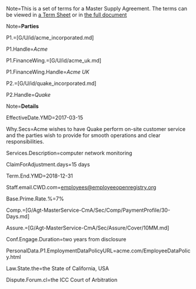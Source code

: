 Note=This is a set of terms for a Master Supply Agreement.  The terms can be viewed in <a href="index.php?action=doc&file=G/Agt-MasterService-CmA/Demo/Acme-Quake/TermSheet.md">a Term Sheet</a> or in <a href="index.php?action=doc&file=G/Agt-MasterService-CmA/Demo/Acme-Quake/Agreement.md">the full document</a>

Note=<b>Parties</b>

P1.=[G/U/id/acme_incorporated.md]

P1.Handle=<i>Acme</i>

P1.FinanceWing.=[G/U/id/acme_uk.md]

P1.FinanceWing.Handle=<i>Acme UK</i>

P2.=[G/U/id/quake_incorporated.md]

P2.Handle=<i>Quake</i>

Note=<b>Details</b>

EffectiveDate.YMD=2017-03-15

Why.Secs=Acme wishes to have Quake perform on-site customer service and the parties wish to provide for smooth operations and clear responsibilities. 

Services.Description=computer network monitoring

ClaimForAdjustment.days=15 days

Term.End.YMD=2018-12-31

Staff.email.CWD.com=employees@employeeopenregistry.org

Base.Prime.Rate.%=7%

Comp.=[G/Agt-MasterService-CmA/Sec/Comp/PaymentProfile/30-Days.md]

Assure.=[G/Agt-MasterService-CmA/Sec/Assure/Cover/10MM.md]

Conf.Engage.Duration=two years from disclosure

PersonalData.P1.EmploymentDataPolicyURL=acme.com/EmployeeDataPolicy.html

Law.State.the=the State of California, USA

Dispute.Forum.cl=the ICC Court of Arbitration
